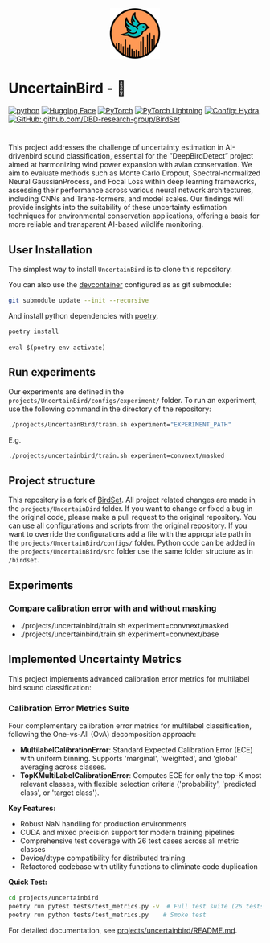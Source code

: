 <div align="center">
  <img src="https://github.com/DBD-research-group/BirdSet/blob/main/resources/perch/birdsetsymbol.png" alt="logo" width="100">
</div>

# UncertainBird -  🤗
[![python](https://img.shields.io/badge/-Python_3.10-blue?logo=python&logoColor=white)](https://github.com/pre-commit/pre-commit)
<a href="https://huggingface.co/"><img alt="Hugging Face" src="https://img.shields.io/badge/HuggingFace-ffcc00?logo=huggingface&logoColor=white"></a>
<a href="https://pytorch.org/get-started/locally/"><img alt="PyTorch" src="https://img.shields.io/badge/PyTorch-ee4c2c?logo=pytorch&logoColor=white"></a>
<a href="https://www.pytorchlightning.ai/"><img alt="PyTorch Lightning" src="https://img.shields.io/badge/PyTorch_Lightning-792ee5?logo=pytorch-lightning&logoColor=white"></a>
<a href="https://hydra.cc/"><img alt="Config: Hydra" src="https://img.shields.io/badge/Config-Hydra-89b8cd"></a>
<a href="https://github.com/DBD-research-group/BirdSet"><img alt="GitHub: github.com/DBD-research-group/BirdSet " src="https://img.shields.io/badge/-BirdSet-017F2F?style=flat&logo=github&labelColor=gray"></a>
<!-- [![arXiv](https://img.shields.io/badge/arXiv-1234.56789-b31b1b.svg)](https://arxiv.org/abs/2403.10380) -->

# 


This project addresses the challenge of uncertainty estimation in AI-drivenbird sound classification, essential for the ”DeepBirdDetect” project aimed at harmonizing wind power expansion with avian conservation. We aim to evaluate methods such as Monte Carlo Dropout, Spectral-normalized Neural GaussianProcess, and Focal Loss within deep learning frameworks, assessing their performance across various neural network architectures, including CNNs and Trans-formers, and model scales. Our findings will provide insights into the suitability of these uncertainty estimation techniques for environmental conservation applications, offering a basis for more reliable and transparent AI-based wildlife monitoring.

## User Installation

The simplest way to install $\texttt{UncertainBird}$ is to clone this repository.

You can also use the [devcontainer](https://code.visualstudio.com/docs/devcontainers/containers) configured as as git submodule:
```bash
git submodule update --init --recursive
```

And install python dependencies with [poetry](https://python-poetry.org/).
```
poetry install

eval $(poetry env activate)
```


## Run experiments

Our experiments are defined in the `projects/UncertainBird/configs/experiment/` folder. To run an experiment, use the following command in the directory of the repository:

``` bash
./projects/UncertainBird/train.sh experiment="EXPERIMENT_PATH"
```

E.g.
``` bash
./projects/uncertainbird/train.sh experiment=convnext/masked   
```

## Project structure

This repository is a fork of [BirdSet](https://github.com/DBD-research-group/BirdSet). All project related changes are made in the `projects/UncertainBird` folder. If you want to change or fixed a bug in the original code, please make a pull request to the original repository. You can use all configurations and scripts from the original repository. If you want to override the configurations add a file with the appropriate path in the `projects/UncertainBird/configs/` folder. Python code can be added in the `projects/UncertainBird/src` folder use the same folder structure as in `/birdset`.

## Experiments

### Compare calibration error with and without masking

- ./projects/uncertainbird/train.sh experiment=convnext/masked  
- ./projects/uncertainbird/train.sh experiment=convnext/base 


## Implemented Uncertainty Metrics

This project implements advanced calibration error metrics for multilabel bird sound classification:

### Calibration Error Metrics Suite

Four complementary calibration error metrics for multilabel classification, following the One-vs-All (OvA) decomposition approach:

- **MultilabelCalibrationError**: Standard Expected Calibration Error (ECE) with uniform binning. Supports 'marginal', 'weighted', and 'global' averaging across classes.
- **TopKMultiLabelCalibrationError**: Computes ECE for only the top-K most relevant classes, with flexible selection criteria ('probability', 'predicted class', or 'target class').


**Key Features:**
- Robust NaN handling for production environments
- CUDA and mixed precision support for modern training pipelines
- Comprehensive test coverage with 26 test cases across all metric classes
- Device/dtype compatibility for distributed training
- Refactored codebase with utility functions to eliminate code duplication

**Quick Test:**
```bash
cd projects/uncertainbird
poetry run pytest tests/test_metrics.py -v  # Full test suite (26 tests)
poetry run python tests/test_metrics.py    # Smoke test
```

For detailed documentation, see [projects/uncertainbird/README.md](projects/uncertainbird/README.md).




